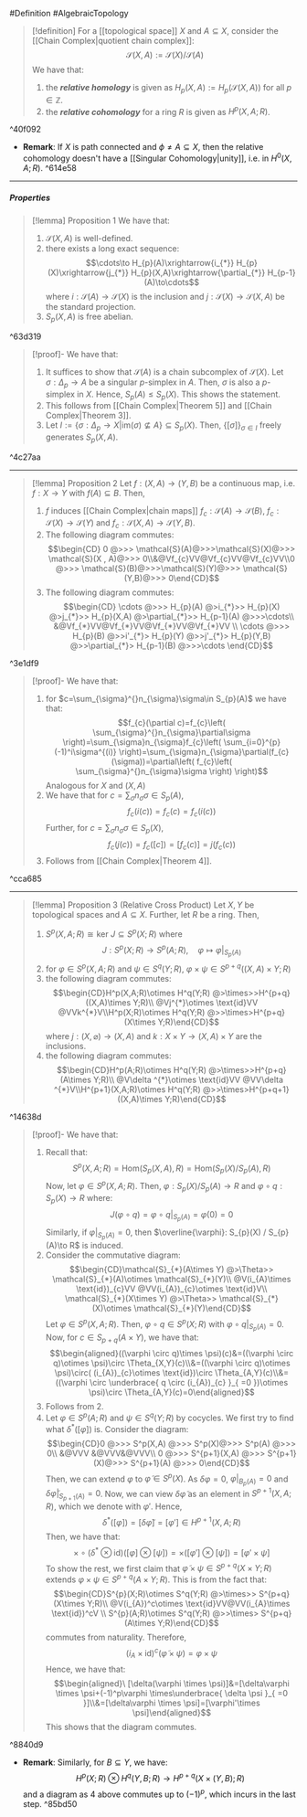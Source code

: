 #Definition #AlgebraicTopology 

> [!definition]
> For a [[topological space]] $X$ and $A\subseteq X$, consider the [[Chain Complex|quotient chain complex]]: $$\mathcal{S}(X,A):= \mathcal{S}(X) / \mathcal{S}(A)$$
> We have that:
> 1. the ***relative homology*** is given as $H_{p}(X,A):=H_{p}(\mathcal{S}(X, A))$ for all $p\in \mathbb{Z}$.
> 2. the ***relative cohomology*** for a ring $R$ is given as $H^p(X,A;R)$.

^40f092

- **Remark**: If $X$ is path connected and $\phi\neq A\subseteq X$, then the relative cohomology doesn't have a [[Singular Cohomology|unity]], i.e. in $H^0(X,A;R)$. ^614e58
---
##### Properties
> [!lemma] Proposition 1
> We have that:
> 1. $\mathcal{S}(X,A)$ is well-defined.
> 2. there exists a long exact sequence: $$\cdots\to H_{p}(A)\xrightarrow{i_{*}} H_{p}(X)\xrightarrow{j_{*}} H_{p}(X,A)\xrightarrow{\partial_{*}} H_{p-1}(A)\to\cdots$$where $i:\mathcal{S}(A)\to \mathcal{S}(X)$ is the inclusion and $j:\mathcal{S}(X)\to \mathcal{S}(X,A)$ be the standard projection.
> 3. $S_{p}(X,A)$ is free abelian.

^63d319

> [!proof]-
> We have that:
> 1. It suffices to show that $\mathcal{S}(A)$ is a chain subcomplex of $\mathcal{S}(X)$. Let $\sigma:\Delta_{p}\to A$ be a singular $p$-simplex in $A$. Then, $\sigma$ is also a $p$-simplex in $X$. Hence, $S_{p}(A)\leq S_{p}(X)$. This shows the statement.
> 2. This follows from [[Chain Complex|Theorem 5]] and [[Chain Complex|Theorem 3]].
> 3. Let $I:=\{ \sigma:\Delta_{p}\to X|\text{im}(\sigma)\nsubseteq A \}\subseteq S_{p}(X)$. Then, $\{ [\sigma] \}_{\sigma\in I}$ freely generates $S_{p}(X,A)$. 

^4c27aa

---
> [!lemma] Proposition 2
> Let $f:(X,A)\to(Y,B)$ be a continuous map, i.e. $f:X\to Y$ with $f(A)\subseteq B$. Then,
> 1. $f$ induces [[Chain Complex|chain maps]] $f_{c}:\mathcal{S}(A)\to \mathcal{S}(B)$, $f_{c}:\mathcal{S}(X)\to \mathcal{S}(Y)$ and $f_{c}:\mathcal{S}(X,A)\to \mathcal{S}(Y,B)$. 
> 2. The following diagram commutes:$$\begin{CD}
>    0 @>>> \mathcal{S}(A)@>>>\mathcal{S}(X)@>>> \mathcal{S}(X , A)@>>> 0\\&@Vf_{c}VV@Vf_{c}VV@Vf_{c}VV\\0 @>>> \mathcal{S}(B)@>>>\mathcal{S}(Y)@>>> \mathcal{S}(Y,B)@>>> 0\end{CD}$$
> 3. The following diagram commutes:$$\begin{CD}
  \cdots @>>> H_{p}(A) @>i_{*}>> H_{p}(X) @>j_{*}>> H_{p}(X,A) @>\partial_{*}>> H_{p-1}(A) @>>>\cdots\\
  &@Vf_{*}VV@Vf_{*}VV@Vf_{*}VV@Vf_{*}VV
  \\ \cdots @>>> H_{p}(B) @>>i'_{*}> H_{p}(Y) @>>j'_{*}> H_{p}(Y,B) @>>\partial_{*}> H_{p-1}(B) @>>>\cdots
  \end{CD}$$

^3e1df9

> [!proof]-
> We have that:
> 1. for $c=\sum_{\sigma}^{}n_{\sigma}\sigma\in S_{p}(A)$ we have that: $$f_{c}(\partial c)=f_{c}\left( \sum_{\sigma}^{}n_{\sigma}\partial\sigma \right)=\sum_{\sigma}n_{\sigma}f_{c}\left( \sum_{i=0}^{p}(-1)^i\sigma^{(i)} \right)=\sum_{\sigma}n_{\sigma}\partial(f_{c}(\sigma))=\partial\left( f_{c}\left( \sum_{\sigma}^{}n_{\sigma}\sigma \right) \right)$$Analogous for $X$ and $(X,A)$
> 2. We have that for $c=\sum_{\sigma}n_{\sigma}\sigma\in S_{p}(A)$, $$f_{c}(i(c))=f_{c}(c)=f_{c}(i(c))$$
> 	Further, for $c=\sum_{\sigma}n_{\sigma}\sigma\in S_{p}(X)$, $$f_{c}(j(c))=f_{c}([c])=[f_{c}(c)]=j(f_{c}(c))$$
> 3. Follows from [[Chain Complex|Theorem 4]].

^cca685

---
> [!lemma] Proposition 3 (Relative Cross Product)
> Let $X,Y$ be topological spaces and $A\subseteq X$. Further, let $R$ be a ring. Then, 
> 1. $S^p(X,A;R)\cong\text{ker }J\subseteq S^p(X;R)$ where $$J:S^p(X;R)\to S^p(A;R),\quad \varphi\mapsto \varphi|_{S_{p}(A)}$$
> 2. for $\varphi\in S^p(X,A;R)$ and $\psi\in S^q(Y;R)$, $\varphi \times \psi\in S^{p+q}((X,A)\times Y;R)$
> 3. the following diagram commutes: $$\begin{CD}H^p(X,A;R)\otimes H^q(Y;R) @>\times>>H^{p+q}((X,A)\times Y;R)\\ @Vj^{*}\otimes  \text{id}VV @VVk^{*}V\\H^p(X;R)\otimes H^q(Y;R) @>>\times>H^{p+q}(X\times Y;R)\end{CD}$$where $j:(X,\varnothing)\to (X,A)$ and $k:X\times Y\to (X,A)\times Y$ are the inclusions.
> 4. the following diagram commutes: $$\begin{CD}H^p(A;R)\otimes H^q(Y;R) @>\times>>H^{p+q}(A\times Y;R)\\ @V\delta ^{*}\otimes  \text{id}VV @VV\delta ^{*}V\\H^{p+1}(X,A;R)\otimes H^q(Y;R) @>>\times>H^{p+q+1}((X,A)\times Y;R)\end{CD}$$

^14638d


> [!proof]-
> We have that:
> 1. Recall that:$$S^p(X,A;R)=\text{Hom}(S_{p}(X,A),R)=\text{Hom}(S_{p}(X) / S_{p}(A),R)$$Now, let $\varphi\in S^p(X,A;R)$. Then, $\varphi:S_{p}(X) / S_{p}(A)\to R$ and $\varphi \circ q:S_{p}(X)\to R$ where: $$J(\varphi \circ  q)=\varphi \circ  q|_{S_{p}(A)}=\varphi(0)=0$$ Similarly, if $\varphi|_{S_{p}(A)} = 0$, then $\overline{\varphi}: S_{p}(X) / S_{p}(A)\to R$ is induced.
> 2. Consider the commutative diagram: $$\begin{CD}\mathcal{S}_{*}(A\times Y) @>\Theta>> \mathcal{S}_{*}(A)\otimes \mathcal{S}_{*}(Y)\\ @V(i_{A}\times \text{id})_{c}VV @VV(i_{A})_{c}\otimes  \text{id}V\\ \mathcal{S}_{*}(X\times Y) @>\Theta>> \mathcal{S}_{*}(X)\otimes \mathcal{S}_{*}(Y)\end{CD}$$Let $\varphi\in S^p(X,A;R)$. Then, $\varphi \circ q\in S^p(X;R)$ with $\varphi \circ q|_{S_{p}(A)}=0$. Now, for $c\in S_{p+q}(A\times Y)$, we have that: $$\begin{aligned}((\varphi \circ  q)\times \psi)(c)&=((\varphi \circ  q)\otimes  \psi)\circ  \Theta_{X,Y}(c)\\&=((\varphi \circ  q)\otimes  \psi)\circ( (i_{A})_{c}\otimes \text{id})\circ   \Theta_{A,Y}(c)\\&=((\varphi \circ  \underbrace{ q \circ   (i_{A})_{c} }_{ =0 })\otimes  \psi)\circ   \Theta_{A,Y}(c)=0\end{aligned}$$
> 3. Follows from 2. 
> 4. Let $\varphi\in S^p(A;R)$ and $\psi\in S^q(Y;R)$ by cocycles. We first try to find what $\delta ^{*}([\varphi])$ is.  Consider the diagram: $$\begin{CD}0  @>>> S^p(X,A) @>>> S^p(X)@>>> S^p(A) @>>> 0\\ &@VVV &@VVV&@VVV\\ 0  @>>> S^{p+1}(X,A) @>>> S^{p+1}(X)@>>> S^{p+1}(A) @>>> 0\end{CD}$$Then, we can extend $\varphi$ to $\tilde{\varphi}\in S^p(X)$. As $\delta\varphi=0$, $\varphi|_{B_{p}(A)}=0$ and $\delta \tilde{\varphi}|_{S_{p+1}(A)}=0$. Now, we can view $\delta \tilde{\varphi}$ as an element in $S^{p+1}(X,A;R)$, which we denote with $\varphi'$. Hence, $$\delta ^{*}([\varphi])=[\delta \tilde{\varphi}]=[\varphi']\in H^{p+1}(X,A;R)$$Then, we have that: $$\times \circ (\delta ^{*}\otimes  \text{id})([\varphi]\otimes [\psi])=\times([\varphi']\otimes [\psi])=[\varphi'\times \psi]$$To show the rest, we first claim that $\tilde{\varphi}\times \psi\in S^{p+q}(X\times Y;R)$ extends $\varphi \times \psi\in S^{p+q}(A\times Y;R)$. This is from the fact that: $$\begin{CD}S^{p}(X;R)\otimes  S^q(Y;R) @>\times>> S^{p+q}(X\times Y;R)\\ @V(i_{A})^c\otimes  \text{id}VV@VV(i_{A}\times \text{id})^cV \\ S^{p}(A;R)\otimes  S^q(Y;R) @>>\times> S^{p+q}(A\times Y;R)\end{CD}$$commutes from naturality. Therefore, $$(i_{A}\times \text{id})^c(\tilde{\varphi} \times \psi)=\varphi \times \psi$$Hence, we have that: $$\begin{aligned}\ [\delta(\varphi \times \psi)]&=[\delta\varphi \times \psi+(-1)^p\varphi \times\underbrace{ \delta \psi }_{ =0 }]\\&=[\delta\varphi \times \psi]=[\varphi'\times \psi]\end{aligned}$$This shows that the diagram commutes.

^8840d9

- **Remark**: Similarly, for $B\subseteq Y$, we have: $$H^p(X;R)\otimes H^q(Y,B;R)\to H^{p+q}(X\times(Y,B);R)$$and a diagram as 4 above commutes up to $(-1)^p$, which incurs in the last step.   ^85bd50